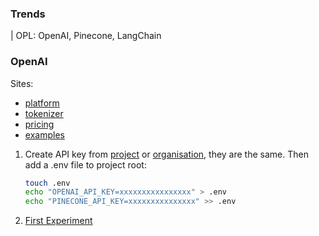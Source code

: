 ### Trends
| OPL: OpenAI, Pinecone, LangChain

### OpenAI
Sites: 
* [platform](https://platform.openai.com/)
* [tokenizer](https://platform.openai.com/tokenizer)
* [pricing](https://openai.com/api/pricing/)
* [examples](https://platform.openai.com/docs/examples)

1. Create API key from [project](https://platform.openai.com/api-keys) or [organisation](https://platform.openai.com/organization/api-keys), they are the same. Then add a .env file to project root:
   ```bash
   touch .env
   echo "OPENAI_API_KEY=xxxxxxxxxxxxxxxx" > .env
   echo "PINECONE_API_KEY=xxxxxxxxxxxxxxx" >> .env
   ```
1. [First Experiment](./first_langchain_programe.ipynb)
